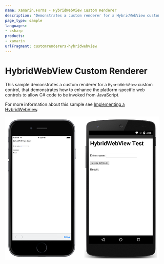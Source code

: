 ```yaml
---
name: Xamarin.Forms - HybridWebView Custom Renderer
description: "Demonstrates a custom renderer for a HybridWebView custom control, that demonstrates how to enhance platform-specific controls #customrenderer"
page_type: sample
languages:
- csharp
products:
- xamarin
urlFragment: customrenderers-hybridwebview
---
```

# HybridWebView Custom Renderer

This sample demonstrates a custom renderer for a `HybridWebView` custom control, that demonstrates how to enhance the platform-specific web controls to allow C# code to be invoked from JavaScript.

For more information about this sample see [Implementing a HybridWebView](http://developer.xamarin.com/guides/cross-platform/xamarin-forms/custom-renderer/hybridwebview/).

![HybridWebView Custom Renderer application screenshot](Screenshots/01All.png "HybridWebView Custom Renderer application screenshot")
